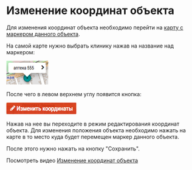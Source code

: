 # Изменение координат объекта

Для изменения координат объекта необходимо перейти на [карту с маркером данного объекта](database-object-map.html). 

На самой карте нужно выбрать клинику нажав на название над маркером:

![](../images/map-object-marker-active.png)

После чего в левом верхнем углу появится кнопка:

![](../images/map-btn-change-ltalng.png)

Нажав на нее вы переходите в режим редактирования координат объекта. 
Для изменения положения объекта необходимо нажать на карте в то место куда будет перемещен маркер данного объекта.

После этого нужно нажать на кнопку "Сохранить".

Посмотреть видео [Изменение координат объекта](https://storage.yandexcloud.net/support-files/video/map-change-object-latlng.mp4)
